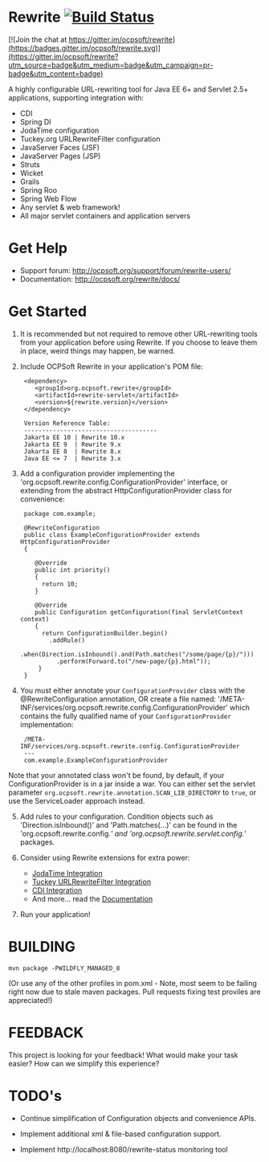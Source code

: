 Rewrite [![Build Status](https://travis-ci.org/ocpsoft/rewrite.svg?branch=master)](https://travis-ci.org/ocpsoft/rewrite)
=================================================

[![Join the chat at https://gitter.im/ocpsoft/rewrite](https://badges.gitter.im/ocpsoft/rewrite.svg)](https://gitter.im/ocpsoft/rewrite?utm_source=badge&utm_medium=badge&utm_campaign=pr-badge&utm_content=badge)

A highly configurable URL-rewriting tool for Java EE 6+ and Servlet 2.5+ applications, supporting integration with:

 * CDI
 * Spring DI
 * JodaTime configuration
 * Tuckey.org URLRewriteFilter configuration
 * JavaServer Faces (JSF)
 * JavaServer Pages (JSP)
 * Struts
 * Wicket
 * Grails
 * Spring Roo
 * Spring Web Flow
 * Any servlet & web framework!
 * All major servlet containers and application servers

Get Help
==========
 * Support forum: http://ocpsoft.org/support/forum/rewrite-users/
 * Documentation: http://ocpsoft.org/rewrite/docs/

Get Started
==========

1. It is recommended but not required to remove other URL-rewriting tools from your application before using Rewrite. If you choose to leave them in place, weird things may happen, be warned.

2. Include OCPSoft Rewrite in your application's POM file:

        <dependency>
           <groupId>org.ocpsoft.rewrite</groupId>
           <artifactId>rewrite-servlet</artifactId>
           <version>${rewrite.version}</version>
        </dependency>

        Version Reference Table:
        -------------------------------------
        Jakarta EE 10 | Rewrite 10.x
        Jakarta EE 9  | Rewrite 9.x
        Jakarta EE 8  | Rewrite 8.x
        Java EE <= 7  | Rewrite 3.x

3. Add a configuration provider implementing the 'org.ocpsoft.rewrite.config.ConfigurationProvider' interface, or extending from the abstract HttpConfigurationProvider class for convenience:

        package com.example;
        
        @RewriteConfiguration
        public class ExampleConfigurationProvider extends HttpConfigurationProvider
        {
	    
           @Override
           public int priority()
           {
             return 10;
           }
    
           @Override
           public Configuration getConfiguration(final ServletContext context)
           {
             return ConfigurationBuilder.begin()
               .addRule()
                 .when(Direction.isInbound().and(Path.matches("/some/page/{p}/")))
                 .perform(Forward.to("/new-page/{p}.html"));
            }
        }

4. You must either annotate your `ConfigurationProvider` class with the @RewriteConfiguration annotation, OR create a file named: '/META-INF/services/org.ocpsoft.rewrite.config.ConfigurationProvider' which contains the fully qualified name of your `ConfigurationProvider` implementation:

        /META-INF/services/org.ocpsoft.rewrite.config.ConfigurationProvider
        ---
        com.example.ExampleConfigurationProvider

Note that your annotated class won't be found, by default, if your ConfigurationProvider is in a jar inside a war. You can either set the servlet parameter `org.ocpsoft.rewrite.annotation.SCAN_LIB_DIRECTORY` to `true`, or use the ServiceLoader approach instead.

5. Add rules to your configuration. Condition objects such as 'Direction.isInbound()' and 'Path.matches(...)' can be found in the 'org.ocpsoft.rewrite.config.*' and 'org.ocpsoft.rewrite.servlet.config.*' packages.

6. Consider using Rewrite extensions for extra power:
   * [JodaTime Integration](https://github.com/ocpsoft/rewrite/tree/master/config-jodatime)
   * [Tuckey URLRewriteFilter Integration](https://github.com/ocpsoft/rewrite/tree/master/config-tuckey)
   * [CDI Integration](https://github.com/ocpsoft/rewrite/tree/master/integration-cdi)
   * And more... read the [Documentation](http://ocpsoft.org/rewrite/docs/)

7. Run your application!

BUILDING
========
```
mvn package -PWILDFLY_MANAGED_8
```
(Or use any of the other profiles in pom.xml - Note, most seem to be failing right now due to stale maven packages. Pull requests fixing test proviles are appreciated!)

FEEDBACK
========

This project is looking for your feedback! What would make your task easier? How can we simplify this experience?

TODO's
======

 * Continue simplification of Configuration objects and convenience APIs. 

 * Implement additional xml & file-based configuration support.

 * Implement http://localhost:8080/rewrite-status monitoring tool
